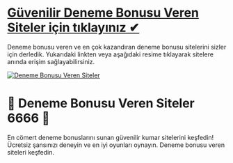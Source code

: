 # <a href="https://bit.ly/m/GüvenilirSite">Güvenilir Deneme Bonusu Veren Siteler için tıklayınız ✔</a>
Deneme bonusu veren ve en çok kazandıran deneme bonusu sitelerini sizler için derledik. Yukarıdaki linkten veya aşağıdaki resime tıklayarak sitelere anında erişim sağlayabilirsiniz.

<a href="https://bit.ly/m/GüvenilirSite" title="Deneme Bonusu Veren Siteler">
    <img src="https://i.imgur.com/qYch8S6.jpeg" alt="Deneme Bonusu Veren Siteler" style="max-width: 100%;">
</a>

# 🌟 Deneme Bonusu Veren Siteler 6666 🌟
En cömert deneme bonuslarını sunan güvenilir kumar sitelerini keşfedin! Ücretsiz şansınızı deneyin ve en iyi oyunları oynayın. Deneme bonusu veren siteleri keşfedin.
